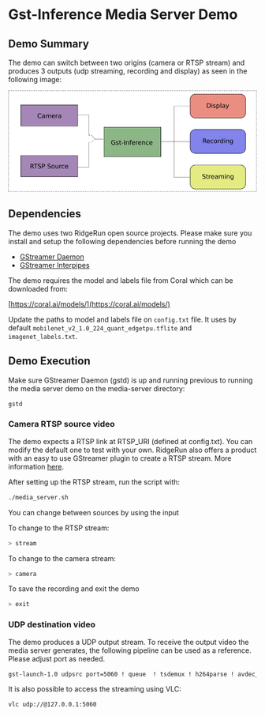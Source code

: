 # Gst-Inference Media Server Demo

## Demo Summary

The demo can switch between two origins (camera or RTSP stream) and produces 3 outputs (udp streaming, recording and display) as seen in the following image:

![Demo Pipeline Structure](rsrc/demo.png?raw=true "Demo Pipeline Structure")

## Dependencies
The demo uses two RidgeRun open source projects. Please make sure you install and setup the following dependencies before running the demo

* [GStreamer Daemon](https://developer.ridgerun.com/wiki/index.php?title=GStreamer_Daemon_-_Building_GStreamer_Daemon)
* [GStreamer Interpipes](https://developer.ridgerun.com/wiki/index.php?title=GstInterpipe_-_Building_and_Installation_Guide)

The demo requires the model and labels file from Coral which can be downloaded from:

[https://coral.ai/models/](https://coral.ai/models/)

Update the paths to model and labels file on ``config.txt`` file. It uses by default ``mobilenet_v2_1.0_224_quant_edgetpu.tflite`` and ``imagenet_labels.txt``.

## Demo Execution

Make sure GStreamer Daemon (gstd) is up and running previous to running the media server demo on the media-server directory:
```bash
gstd
```

### Camera RTSP source video
The demo expects a RTSP link at RTSP_URI (defined at config.txt).
You can modify the default one to test with your own. RidgeRun also offers a product with an easy to use GStreamer plugin to create a RTSP stream. More information [here](https://developer.ridgerun.com/wiki/index.php?title=GstRtspSink).


After setting up the RTSP stream, run the script with:

```bash
./media_server.sh
```

You can change between sources by using the input 

To change to the RTSP stream:
```bash
> stream
```

To change to the camera stream:
```bash
> camera
```

To save the recording and exit the demo
```bash
> exit
```

### UDP destination video
The demo produces a UDP output stream. To receive the output video the media server generates, the following pipeline can be used as a reference. Please adjust port as needed.

```bash
gst-launch-1.0 udpsrc port=5060 ! queue  ! tsdemux ! h264parse ! avdec_h264 ! queue ! videoconvert ! autovideosink
```

It is also possible to access the streaming using VLC:
```bash
vlc udp://@127.0.0.1:5060
```